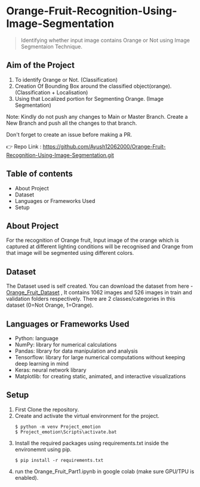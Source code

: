 # Orange-Fruit-Recognition-Using-Image-Segmentation
> Identifying whether input image contains Orange or Not using Image Segmentaion Technique.

## Aim of the Project
1. To identify Orange or Not. (Classification)
2. Creation Of Bounding Box around the classified object(orange). (Classification  +  Localisation)
3. Using that Localized portion for Segmenting Orange. (Image Segmentation)


Note: Kindly do not push any changes to Main or Master Branch. Create a New Branch and push all the changes to that branch.

Don't forget to create an issue before making a PR.

👉 Repo Link : https://github.com/Ayush12062000/Orange-Fruit-Recognition-Using-Image-Segmentation.git

## Table of contents
* About Project
* Dataset
* Languages or Frameworks Used
* Setup

## About Project
For the recognition of Orange fruit, Input image of the orange which is captured at different lighting conditions will be recognised
and Orange from that image will be segmented using different colors.

## Dataset
The Dataset used is self created. You can download the dataset from here - 
[Orange_Fruit_Dataset](https://github.com/Ayush12062000/Orange-Fruit-Recognition-Using-Image-Segmentation/tree/main/Dataset) , It
contains 1062 images and 526 images in train and validation folders respectively. There are 2 classes/categories in this
dataset (0=Not Orange, 1=Orange). 

## Languages or Frameworks Used
* Python: language
* NumPy: library for numerical calculations
* Pandas: library for data manipulation and analysis
* Tensorflow: library for large numerical computations without keeping deep learning in mind
* Keras: neural network library
* Matplotlib: for creating static, animated, and interactive visualizations

## Setup
1. First Clone the repository.
2. Create and activate the virtual environment for the project.
	```	
	$ python -m venv Project_emotion
	$ Project_emotion\Scripts\activate.bat
	```
3. Install the required packages using requirements.txt inside the environemnt using pip.
	```
	$ pip install -r requirements.txt
	```
4. run the Orange_Fruit_Part1.ipynb in google colab (make sure GPU/TPU is enabled).

